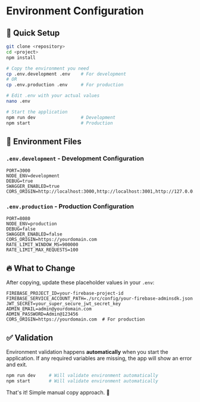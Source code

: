 # Environment Configuration

## 🚀 Quick Setup

```bash
git clone <repository>
cd <project>
npm install

# Copy the environment you need
cp .env.development .env    # For development
# OR
cp .env.production .env     # For production

# Edit .env with your actual values
nano .env

# Start the application
npm run dev                 # Development
npm start                   # Production
```

## 📁 Environment Files

### `.env.development` - Development Configuration

```env
PORT=3000
NODE_ENV=development
DEBUG=true
SWAGGER_ENABLED=true
CORS_ORIGIN=http://localhost:3000,http://localhost:3001,http://127.0.0.1:3000
```

### `.env.production` - Production Configuration

```env
PORT=8080
NODE_ENV=production
DEBUG=false
SWAGGER_ENABLED=false
CORS_ORIGIN=https://yourdomain.com
RATE_LIMIT_WINDOW_MS=900000
RATE_LIMIT_MAX_REQUESTS=100
```

## 🔥 What to Change

After copying, update these placeholder values in your `.env`:

```env
FIREBASE_PROJECT_ID=your-firebase-project-id
FIREBASE_SERVICE_ACCOUNT_PATH=./src/config/your-firebase-adminsdk.json
JWT_SECRET=your_super_secure_jwt_secret_key
ADMIN_EMAIL=admin@yourdomain.com
ADMIN_PASSWORD=Admin@123456
CORS_ORIGIN=https://yourdomain.com  # For production
```

## ✅ Validation

Environment validation happens **automatically** when you start the application. If any required variables are missing, the app will show an error and exit.

```bash
npm run dev     # Will validate environment automatically
npm start       # Will validate environment automatically
```

That's it! Simple manual copy approach. 🎉
